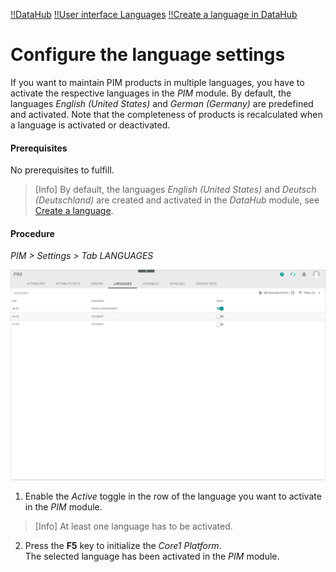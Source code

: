 [!!DataHub](../../DataHub/Overview/01_General.md)
[!!User interface Languages](../UserInterface/03d_Languages.md)
[!!Create a language in DataHub](../../DataHub/Integration/05_ManageLanguages.md#create-a-language)


# Configure the language settings

If you want to maintain PIM products in multiple languages, you have to activate the respective languages in the *PIM* module. By default, the languages *English (United States)* and *German (Germany)* are predefined and activated. Note that the completeness of products is recalculated when a language is activated or deactivated.

#### Prerequisites

No prerequisites to fulfill.

> [Info] By default, the languages *English (United States)* and *Deutsch (Deutschland)* are created and activated in the *DataHub* module, see [Create a language](../../DataHub/Integration/05_ManageLanguages.md#create-a-language).

#### Procedure

*PIM > Settings > Tab LANGUAGES*

![Languages](../../Assets/Screenshots/PIM/Settings/Languages/Languages.png "[Languages]")

1. Enable the *Active* toggle in the row of the language you want to activate in the *PIM* module.

  > [Info] At least one language has to be activated.

2. Press the **F5** key to initialize the *Core1 Platform*.   
  The selected language has been activated in the *PIM* module.
